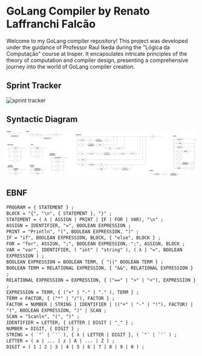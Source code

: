 # GoLang Compiler by Renato Laffranchi Falcão

Welcome to my GoLang compiler repository! This project was developed under the guidance of Professor Raul Ikeda during the "Lógica da Computação" course at Insper. It encapsulates intricate principles of the theory of computation and compiler design, presenting a comprehensive journey into the world of GoLang compiler creation.

## Sprint Tracker

![sprint tracker](http://3.129.230.99/svg/renatex333/Projeto-Logica/)

## Syntactic Diagram

![syntactic diagram](./src/syntactic-diagram.png)

## EBNF

```
PROGRAM = { STATEMENT } ;
BLOCK = "{", "\n", { STATEMENT }, "}" ;
STATEMENT = ( λ | ASSIGN | PRINT | IF | FOR | VAR), "\n" ;
ASSIGN = IDENTIFIER, "=", BOOLEAN EXPRESSION ;
PRINT = "Println", "(", BOOLEAN EXPRESSION, ")" ;
IF = "if", BOOLEAN EXPRESSION, BLOCK, { "else", BLOCK } ;
FOR = "for", ASSIGN, ";", BOOLEAN EXPRESSION, ";", ASSIGN, BLOCK ;
VAR = "var", IDENTIFIER, ( "int" | "string" ), ( λ | "=", BOOLEAN EXPRESSION ) ;
BOOLEAN EXPRESSION = BOOLEAN TERM, { "||" BOOLEAN TERM } ;
BOOLEAN TERM = RELATIONAL EXPRESSION, { "&&", RELATIONAL EXPRESSION } ;
RELATIONAL EXPRESSION = EXPRESSION, { ("==" | ">" | "<"), EXPRESSION } ;
EXPRESSION = TERM, { ("+" | "-" | "." ), TERM } ;
TERM = FACTOR, { ("*" | "/"), FACTOR } ;
FACTOR = NUMBER | STRING | IDENTIFIER | (("+" | "-" | "!"), FACTOR) | "(", BOOLEAN EXPRESSION, ")" | SCAN ;
SCAN = "Scanln", "(", ")" ;
IDENTIFIER = LETTER, { LETTER | DIGIT | "_" } ;
NUMBER = DIGIT, { DIGIT } ;
STRING = ( `"` | `'` ), { λ | LETTER | DIGIT }, ( `"` | `'` ) ;
LETTER = ( a | ... | z | A | ... | Z ) ;
DIGIT = ( 1 | 2 | 3 | 4 | 5 | 6 | 7 | 8 | 9 | 0 ) ;
```
